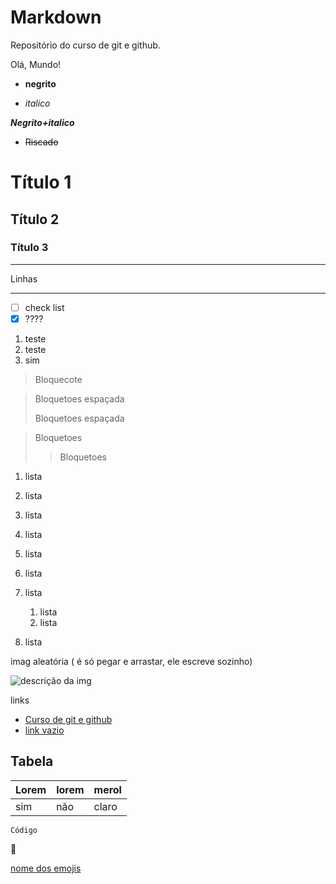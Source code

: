# Markdown

Repositório do curso de git e github.

Olá, Mundo! 

* **negrito**

* *italico* 

***Negrito+italico***

* ~~Riscado~~

# Título 1

## Título 2 

### Título 3

___
Linhas

***
- [ ] check list
- [x] ????

1. teste
2. teste
3. sim 

>Bloquecote

> Bloquetoes espaçada
>
> Bloquetoes espaçada

>Bloquetoes
>>Bloquetoes

1. lista
8. lista
3. lista
5. lista

1.  lista
2.  lista
3.  lista
    1.  lista
    2.  lista
4. lista

imag aleatória ( é só pegar e arrastar, ele escreve sozinho)

![descrição da img](https://user-images.githubusercontent.com/109389226/179372598-b65a5fec-79e9-46bd-a6ec-421385a7aa0e.png)

links

- [Curso de git e github](https://www.youtube.com/watch?v=xEKo29OWILE&list=PLHz_AreHm4dm7ZULPAmadvNhH6vk9oNZA)
- [link vazio]()

## Tabela


Lorem | lorem | merol
---|---|---
sim|não|claro|

```
Código

```
🖖 

[nome dos emojis](https://github.com/ikatyang/emoji-cheat-sheet)

